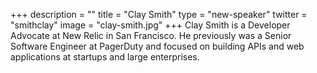 +++
description = ""
title = "Clay Smith"
type = "new-speaker"
twitter = "smithclay"
image = "clay-smith.jpg"
+++
Clay Smith is a Developer Advocate at New Relic in San Francisco. He previously was a Senior Software Engineer at PagerDuty and focused on building APIs and web applications at startups and large enterprises.